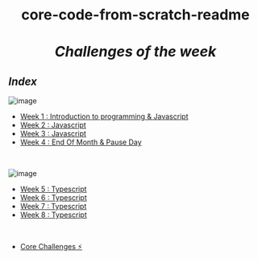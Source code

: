 <h1 align="center"> core-code-from-scratch-readme</h1>

*<h1 align="center">Challenges of the week</h1>*

## _Index_

![image](https://img.shields.io/badge/JavaScript-F7DF1E?style=for-the-badge&logo=javascript&logoColor=black)
- [Week 1 : Introduction to programming & Javascript](Repository/Week1.md)
- [Week 2 : Javascript](Repository/Week2.md)
- [Week 3 : Javascript](Repository/Week3.md)
- [Week 4 : End Of Month & Pause Day](Repository/Week4.md)

<br>

![image](https://img.shields.io/badge/TypeScript-007ACC?style=for-the-badge&logo=typescript&logoColor=white)
- [Week 5 : Typescript](Repository/Week5.md)
- [Week 6 : Typescript](Repository/Week6.md)
- [Week 7 : Typescript](Repository/Week7.md)
- [Week 8 : Typescript](Repository/Week8.md)

<br>

- [ Core Challenges ⚡](resources/corechallenges.md)



